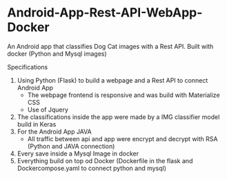 # Android-App-Rest-API-WebApp-Docker
An Android app that classifies Dog Cat images with a Rest API. Built with docker (Python and Mysql images)

Specifications
1. Using Python (Flask) to build a webpage and a Rest API to connect Android App
   - The webpage frontend is responsive and was build with Materialize CSS
   - Use of Jquery
2. The classifications inside the app were made by a IMG classifier model build in Keras
3. For the Android App JAVA
   - All traffic between api and app were encrypt and decrypt with RSA (Python and JAVA connection)
4. Every save inside a Mysql Image in docker 
5. Everything build on top od Docker (Dockerfile in the flask and Dockercompose.yaml to connect python and mysql)
